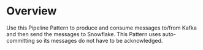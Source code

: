# Overview

Use this Pipeline Pattern to produce and consume messages to/from Kafka and then send the messages to Snowflake. This Pattern uses auto-committing so its messages do not have to be acknowledged.
